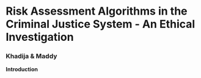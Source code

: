 # Risk Assessment Algorithms in the Criminal Justice System - An Ethical Investigation
### Khadija & Maddy


**Introduction**



